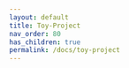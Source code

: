 ```yaml
---
layout: default
title: Toy-Project
nav_order: 80
has_children: true
permalink: /docs/toy-project
---
```


